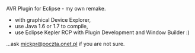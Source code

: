AVR Plugin for Eclipse - my own remake.
- with graphical Device Explorer,
- use Java 1.6 or 1.7 to compile,
- use Eclipse Kepler RCP with Plugin Development and Window Builder :)

...ask mickpr@poczta.onet.pl if you are not sure.

